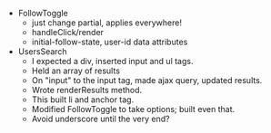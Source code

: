 * FollowToggle
    * just change partial, applies everywhere!
    * handleClick/render
    * initial-follow-state, user-id data attributes
* UsersSearch
    * I expected a div, inserted input and ul tags.
    * Held an array of results
    * On "input" to the input tag, made ajax query, updated results.
    * Wrote renderResults method.
    * This built li and anchor tag.
    * Modified FollowToggle to take options; built even that.
    * Avoid underscore until the very end?
